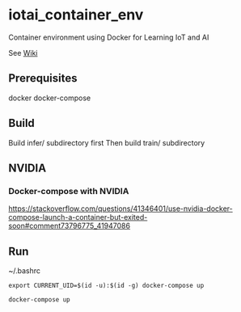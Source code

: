 # iotai_container_env

Container environment using Docker for Learning IoT and AI

See [Wiki](https://github.com/learniotai/iotai_container_env/wiki)

## Prerequisites
docker
docker-compose

## Build 
Build infer/ subdirectory first 
Then build train/ subdirectory  

## NVIDIA 

### Docker-compose with NVIDIA 
https://stackoverflow.com/questions/41346401/use-nvidia-docker-compose-launch-a-container-but-exited-soon#comment73796775_41947086

## Run

~/.bashrc 
```
export CURRENT_UID=$(id -u):$(id -g) docker-compose up
```

```
docker-compose up 
```

